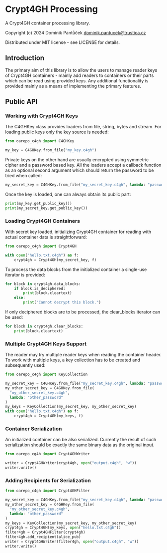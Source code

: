 Crypt4GH Processing
===================

A Crypt4GH container processing library.

Copyright (c) 2024 Dominik Pantůček <dominik.pantucek@trustica.cz>

Distributed under MIT license - see LICENSE for details.

Introduction
------------

The primary aim of this library is to allow the users to manage reader
keys of Crypt4GH containers - mainly add readers to containers or
their parts which can be read using provided keys. Any additional
functionality is provided mainly as a means of implementing the
primary features.

Public API
----------

### Working with Crypt4GH Keys

The C4GHKey class provides loaders from file, string, bytes and
stream. For loading public keys only the key source is needed:

```python
from oarepo_c4gh import C4GHKey

my_key = C4GHKey.from_file("my_key.c4gh")
```

Private keys on the other hand are usually encrypted using symmetric
cipher and a password based key. All the loaders accept a callback
function as an optional second argument which should return the
password to be tried when called:

```python
my_secret_key = C4GHKey.from_file("my_secret_key.c4gh", lambda: "password")
```

Once the key is loaded, one can always obtain its public part:

```python
print(my_key.get_public_key())
print(my_secret_key.get_public_key())
```

### Loading Crypt4GH Containers

With secret key loaded, initializing Crypt4GH container for reading
with actual container data is straightforward:

```python
from oarepo_c4gh import Crypt4GH

with open("hello.txt.c4gh") as f:
	crypt4gh = Crypt4GH(my_secret_key, f)
```

To process the data blocks from the initialized container a single-use
iterator is provided:

```python
for block in crypt4gh.data_blocks:
    if block.is_deciphered:
	    print(block.cleartext)
	else:
	    print("Cannot decrypt this block.")
```

If only deciphered blocks are to be processed, the clear_blocks
iterator can be used:

```python
for block in crypt4gh.clear_blocks:
	print(block.cleartext)
```

### Multiple Crypt4GH Keys Support

The reader may try multiple reader keys when reading the container
header. To work with multiple keys, a key collection has to be created
and subsequently used:

```python
from oarepo_c4gh import KeyCollection

my_secret_key = C4GHKey.from_file("my_secret_key.c4gh", lambda: "password")
my_other_secret_key = C4GHKey.from_file(
  "my_other_secret_key.c4gh",
  lambda: "other_password"
)
my_keys = KeyCollection(my_secret_key, my_other_secret_key)
with open("hello.txt.c4gh") as f:
	crypt4gh = Crypt4GH(my_keys, f)
```

### Container Serialization

An initialized container can be also serialized. Currently the result
of such serialization should be exactly the same binary data as the
original input.

```python
from oarepo_cg4h import Crypt4GHWriter

writer = Crypt4GHWriter(crypt4gh, open("output.c4gh", "w"))
writer.write()
```

### Adding Recipients for Serialization

```python
from oarepo_c4gh import Crypt4GHFilter

my_secret_key = C4GHKey.from_file("my_secret_key.c4gh", lambda: "password")
my_other_secret_key = C4GHKey.from_file(
  "my_other_secret_key.c4gh",
  lambda: "other_password"
)
my_keys = KeyCollection(my_secret_key, my_other_secret_key)
crypt4gh = Crypt4GH(my_keys, open("hello.txt.c4gh"))
filter4gh = Crypt4GHFilter(crypt4gh)
filter4gh.add_recipient(alice_pub)
writer = Crypt4GHWriter(filter4gh, open("output.c4gh", "w"))
writer.write()
```
